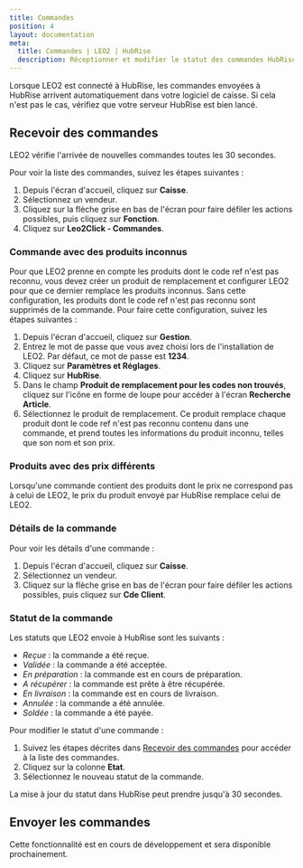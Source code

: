 ```yaml
---
title: Commandes
position: 4
layout: documentation
meta:
  title: Commandes | LEO2 | HubRise
  description: Réceptionner et modifier le statut des commandes HubRise reçues dans LEO2. Connectez vos apps et synchronisez vos données.
---
```


Lorsque LEO2 est connecté à HubRise, les commandes envoyées à HubRise arrivent automatiquement dans votre logiciel de caisse. Si cela n'est pas le cas, vérifiez que votre serveur HubRise est bien lancé.

## Recevoir des commandes

LEO2 vérifie l'arrivée de nouvelles commandes toutes les 30 secondes.

Pour voir la liste des commandes, suivez les étapes suivantes :

1. Depuis l'écran d'accueil, cliquez sur **Caisse**.
1. Sélectionnez un vendeur.
1. Cliquez sur la flèche grise en bas de l'écran pour faire défiler les actions possibles, puis cliquez sur **Fonction**.
1. Cliquez sur **Leo2Click - Commandes**.

### Commande avec des produits inconnus

Pour que LEO2 prenne en compte les produits dont le code ref n'est pas reconnu, vous devez créer un produit de remplacement et configurer LEO2 pour que ce dernier remplace les produits inconnus. Sans cette configuration, les produits dont le code ref n'est pas reconnu sont supprimés de la commande. Pour faire cette configuration, suivez les étapes suivantes :

1. Depuis l'écran d'accueil, cliquez sur **Gestion**.
1. Entrez le mot de passe que vous avez choisi lors de l'installation de LEO2. Par défaut, ce mot de passe est **1234**.
1. Cliquez sur **Paramètres et Réglages**.
1. Cliquez sur **HubRise**.
1. Dans le champ **Produit de remplacement pour les codes non trouvés**, cliquez sur l'icône en forme de loupe pour accéder à l'écran **Recherche Article**.
1. Sélectionnez le produit de remplacement. Ce produit remplace chaque produit dont le code ref n'est pas reconnu contenu dans une commande, et prend toutes les informations du produit inconnu, telles que son nom et son prix.

### Produits avec des prix différents

Lorsqu'une commande contient des produits dont le prix ne correspond pas à celui de LEO2, le prix du produit envoyé par HubRise remplace celui de LEO2.

### Détails de la commande

Pour voir les détails d'une commande :

1. Depuis l'écran d'accueil, cliquez sur **Caisse**.
1. Sélectionnez un vendeur.
1. Cliquez sur la flèche grise en bas de l'écran pour faire défiler les actions possibles, puis cliquez sur **Cde Client**.

### Statut de la commande

Les statuts que LEO2 envoie à HubRise sont les suivants :

- *Reçue* : la commande a été reçue.
- *Validée* : la commande a été acceptée.
- *En préparation* : la commande est en cours de préparation.
- *A récupérer* : la commande est prête à être récupérée.
- *En livraison* : la commande est en cours de livraison.
- *Annulée* : la commande a été annulée.
- *Soldée* : la commande a été payée.

Pour modifier le statut d'une commande :

1. Suivez les étapes décrites dans [Recevoir des commandes](/apps/leo2/commandes#recevoir-des-commandes) pour accéder à la liste des commandes.
1. Cliquez sur la colonne **Etat**.
1. Sélectionnez le nouveau statut de la commande.

La mise à jour du statut dans HubRise peut prendre jusqu'à 30 secondes.

## Envoyer les commandes

Cette fonctionnalité est en cours de développement et sera disponible prochainement.
